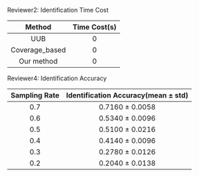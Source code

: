Reviewer2: Identification Time Cost

|Method|Time Cost(s)|
|:----------:|:-------------:|
|UUB|0|
|Coverage_based|0|
|Our method|0|


Reviewer4: Identification Accuracy

|Sampling Rate|Identification Accuracy(mean ± std)|
|:----------:|:-------------:|
|0.7|0.7160 ±  0.0058|
|0.6|0.5340 ±  0.0096|
|0.5|0.5100 ±  0.0216|
|0.4|0.4140 ±  0.0096|
|0.3|0.2780 ±  0.0126|
|0.2|0.2040 ±  0.0138|
